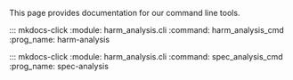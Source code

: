 This page provides documentation for our command line tools.

::: mkdocs-click
    :module: harm_analysis.cli
    :command: harm_analysis_cmd
    :prog_name: harm-analysis

::: mkdocs-click
    :module: harm_analysis.cli
    :command: spec_analysis_cmd
    :prog_name: spec-analysis

